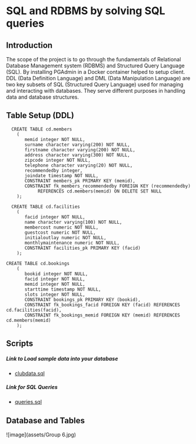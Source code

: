 # SQL and RDBMS by solving SQL queries

## Introduction
The scope of the project is to go through the fundamentals of Relational Database Management system (RDBMS) and Structured Query Language (SQL). By installing PGAdmin in a Docker container helped to setup client. DDL (Data Definition Language) and DML (Data Manipulation Language) are two key subsets of SQL (Structured Query Language) used for managing and interacting with databases. They serve different purposes in handling data and database structures.

## Table Setup (DDL)
```
  CREATE TABLE cd.members
    (
       memid integer NOT NULL, 
       surname character varying(200) NOT NULL, 
       firstname character varying(200) NOT NULL, 
       address character varying(300) NOT NULL, 
       zipcode integer NOT NULL, 
       telephone character varying(20) NOT NULL, 
       recommendedby integer,
       joindate timestamp NOT NULL,
       CONSTRAINT members_pk PRIMARY KEY (memid),
       CONSTRAINT fk_members_recommendedby FOREIGN KEY (recommendedby)
            REFERENCES cd.members(memid) ON DELETE SET NULL
    );
```

```
  CREATE TABLE cd.facilities
    (
       facid integer NOT NULL, 
       name character varying(100) NOT NULL, 
       membercost numeric NOT NULL, 
       guestcost numeric NOT NULL, 
       initialoutlay numeric NOT NULL, 
       monthlymaintenance numeric NOT NULL, 
       CONSTRAINT facilities_pk PRIMARY KEY (facid)
    );
```

```
CREATE TABLE cd.bookings
    (
       bookid integer NOT NULL, 
       facid integer NOT NULL, 
       memid integer NOT NULL, 
       starttime timestamp NOT NULL,
       slots integer NOT NULL,
       CONSTRAINT bookings_pk PRIMARY KEY (bookid),
       CONSTRAINT fk_bookings_facid FOREIGN KEY (facid) REFERENCES cd.facilities(facid),
       CONSTRAINT fk_bookings_memid FOREIGN KEY (memid) REFERENCES cd.members(memid)
    );
```

## Scripts
##### Link to Load sample data into your database
- [clubdata.sql](https://github.com/jarviscanada/jarvis_data_eng_UmaraniKumaresan/blob/develop/sql/clubdata.sql)

##### Link for SQL Queries
- [queries.sql](https://github.com/jarviscanada/jarvis_data_eng_UmaraniKumaresan/blob/develop/sql/queries.sql)
 
## Database and Tables
![image](assets/Group 6.jpg)
     
